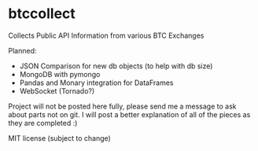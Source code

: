 # btccollect
Collects Public API Information from various BTC Exchanges

Planned:
  - JSON Comparison for new db objects (to help with db size)
  - MongoDB with pymongo
  - Pandas and Monary integration for DataFrames
  - WebSocket (Tornado?)

Project will not be posted here fully, please send me a message to ask about parts not on git. I will post a better explanation of all of the pieces as they are completed :)

MIT license (subject to change)
